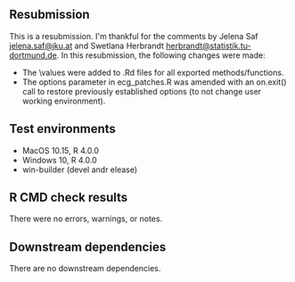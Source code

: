 ## Resubmission

This is a resubmission. I'm thankful for the comments by Jelena Saf <jelena.saf@jku.at> and Swetlana Herbrandt <herbrandt@statistik.tu-dortmund.de>. In this resubmission, the following changes were made:

- The \values were added to .Rd files for all exported methods/functions.
- The options parameter in ecg_patches.R was amended with an on.exit() call to restore previously established options (to not change user working environment).

## Test environments

* MacOS 10.15, R 4.0.0
* Windows 10, R 4.0.0
* win-builder (devel andr elease)

## R CMD check results

There were no errors, warnings, or notes.

## Downstream dependencies

There are no downstream dependencies.